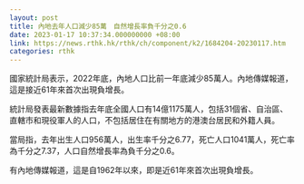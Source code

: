 ```yaml
---
layout: post
title: 內地去年人口減少85萬　自然增長率負千分之0.6
date: 2023-01-17 10:37:34.000000000 +08:00
link: https://news.rthk.hk/rthk/ch/component/k2/1684204-20230117.htm
categories: rthk
---
```


國家統計局表示，2022年底，內地人口比前一年底減少85萬人。內地傳媒報道，這是接近61年來首次出現負增長。

統計局發表最新數據指去年底全國人口有14億1175萬人，包括31個省、自治區、直轄市和現役軍人的人口，不包括居住在有關地方的港澳台居民和外籍人員。

當局指，去年出生人口956萬人，出生率千分之6.77，死亡人口1041萬人，死亡率為千分之7.37，人口自然增長率為負千分之0.6。

有內地傳媒報道，這是自1962年以來，即是近61年來首次出現負增長。
